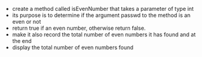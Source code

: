 - create a method called isEvenNumber that takes a parameter of type int
- its purpose is to determine if the argument passwd to the method is an even or not
- return true if an even number, otherwise return false.
- make it also record the total number of even numbers it has found and at the end
- display the total number of even numbers found